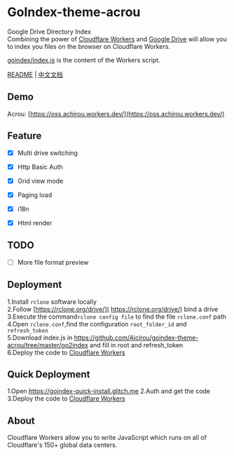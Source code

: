 # GoIndex-theme-acrou

Google Drive Directory Index  
Combining the power of [Cloudflare Workers](https://workers.cloudflare.com/) and [Google Drive](https://www.google.com/drive/) will allow you to index you files on the browser on Cloudflare Workers.    

[goindex/index.js](https://github.com/Aicirou/goindex-theme-acrou/go2index) is the content of the Workers script.  

[README](README.md) | [中文文档](README_zh.md)

## Demo  

Acrou: [https://oss.achirou.workers.dev/](https://oss.achirou.workers.dev/) 

## Feature

- [x] Multi drive switching
- [x] Http Basic Auth

- [x] Grid view mode
- [x] Paging load
- [x] i18n
- [x] Html render 

## TODO

- [ ] More file format preview

## Deployment  

1.Install `rclone` software locally  
2.Follow [https://rclone.org/drive/]( https://rclone.org/drive/) bind a drive  
3.Execute the command`rclone config file` to find the file `rclone.conf` path  
4.Open `rclone.conf`,find the configuration `root_folder_id` and `refresh_token`  
5.Download index.js in https://github.com/Aicirou/goindex-theme-acrou/tree/master/go2index and fill in root and refresh_token  
6.Deploy the code to [Cloudflare Workers](https://www.cloudflare.com/)

## Quick Deployment
1.Open https://goindex-quick-install.glitch.me
2.Auth and get the code 
3.Deploy the code to [Cloudflare Workers](https://www.cloudflare.com/)

## About  
Cloudflare Workers allow you to write JavaScript which runs on all of Cloudflare's 150+ global data centers.  
